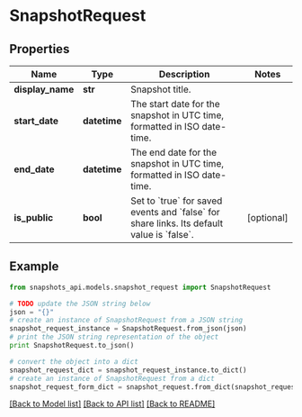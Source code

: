 # SnapshotRequest


## Properties
Name | Type | Description | Notes
------------ | ------------- | ------------- | -------------
**display_name** | **str** | Snapshot title. | 
**start_date** | **datetime** | The start date for the snapshot in UTC time, formatted in ISO date-time. | 
**end_date** | **datetime** | The end date for the snapshot in UTC time, formatted in ISO date-time. | 
**is_public** | **bool** | Set to &#x60;true&#x60; for saved events and &#x60;false&#x60; for share links. Its default value is &#x60;false&#x60;. | [optional] 

## Example

```python
from snapshots_api.models.snapshot_request import SnapshotRequest

# TODO update the JSON string below
json = "{}"
# create an instance of SnapshotRequest from a JSON string
snapshot_request_instance = SnapshotRequest.from_json(json)
# print the JSON string representation of the object
print SnapshotRequest.to_json()

# convert the object into a dict
snapshot_request_dict = snapshot_request_instance.to_dict()
# create an instance of SnapshotRequest from a dict
snapshot_request_form_dict = snapshot_request.from_dict(snapshot_request_dict)
```
[[Back to Model list]](../README.md#documentation-for-models) [[Back to API list]](../README.md#documentation-for-api-endpoints) [[Back to README]](../README.md)



